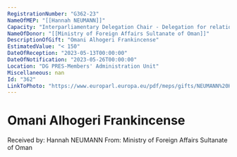 ```yaml
---
RegistrationNumber: "G362-23"
NameOfMEP: "[[Hannah NEUMANN]]"
Capacity: "Interparliamentary Delegation Chair - Delegation for relations with the Arab Peninsula"
NameOfDonor: "[[Ministry of Foreign Affairs Sultanate of Oman]]"
DescriptionOfGift: "Omani Alhogeri Frankincense"
EstimatedValue: "< 150"
DateOfReception: "2023-05-13T00:00:00"
DateOfNotification: "2023-05-26T00:00:00"
Location: "DG PRES-Members' Administration Unit"
Miscellaneous: nan
Id: "362"
LinkToPhoto: "https://www.europarl.europa.eu/pdf/meps/gifts/NEUMANN%20Hannah_G362-23.jpg#"
---
```


# Omani Alhogeri Frankincense

Received by: Hannah NEUMANN
From: Ministry of Foreign Affairs Sultanate of Oman
